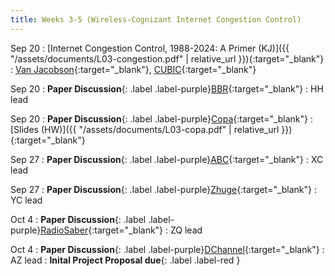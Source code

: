 ```yaml
---
title: Weeks 3-5 (Wireless-Cognizant Internet Congestion Control)
---
```


Sep 20
: [Internet Congestion Control, 1988-2024: A Primer (KJ)]({{ "/assets/documents/L03-congestion.pdf" | relative_url }}){:target="_blank"}
  : [Van Jacobson](https://www.zotero.org/groups/5463939/recent_advances_in_wireless_networks_fall_24/collections/3RBACEQ3/items/XN7BYQ8Q/attachment/NZ8IBLZE/reader){:target="_blank"}, [CUBIC](https://www.zotero.org/groups/5463939/recent_advances_in_wireless_networks_fall_24/collections/3RBACEQ3/items/EW36YX3L/attachment/IUP5V287/reader){:target="_blank"}

Sep 20
: **Paper Discussion**{: .label .label-purple}[BBR](https://app.perusall.com/courses/cos597s_f2024-advanced-topics-in-computer-science-recent-advances-in-wireless-networks/bbr-828834614){:target="_blank"}
  : HH lead

Sep 20
: **Paper Discussion**{: .label .label-purple}[Copa](https://app.perusall.com/courses/cos597s_f2024-advanced-topics-in-computer-science-recent-advances-in-wireless-networks/copa){:target="_blank"}
  : [Slides (HW)]({{ "/assets/documents/L03-copa.pdf" | relative_url }}){:target="_blank"}

Sep 27
: **Paper Discussion**{: .label .label-purple}[ABC](https://app.perusall.com/courses/cos597s_f2024-advanced-topics-in-computer-science-recent-advances-in-wireless-networks/abc-359550305){:target="_blank"}
  : XC lead

Sep 27
: **Paper Discussion**{: .label .label-purple}[Zhuge](https://app.perusall.com/courses/cos597s_f2024-advanced-topics-in-computer-science-recent-advances-in-wireless-networks/zhuge){:target="_blank"}
  : YC lead

Oct 4
: **Paper Discussion**{: .label .label-purple}[RadioSaber](https://app.perusall.com/courses/cos597s_f2024-advanced-topics-in-computer-science-recent-advances-in-wireless-networks/radiosaber){:target="_blank"}
  : ZQ lead

Oct 4
: **Paper Discussion**{: .label .label-purple}[DChannel](https://app.perusall.com/courses/cos597s_f2024-advanced-topics-in-computer-science-recent-advances-in-wireless-networks/dchannel){:target="_blank"}
  : AZ lead
: **Inital Project Proposal due**{: .label .label-red }
